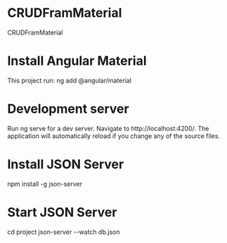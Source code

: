 # CRUDFramMaterial
CRUDFramMaterial

# Install Angular Material
This project run: ng add @angular/material

# Development server
Run ng serve for a dev server. Navigate to http://localhost:4200/. The application will automatically reload if you change any of the source files.

# Install JSON Server
npm install -g json-server

# Start JSON Server
cd project json-server --watch db.json
